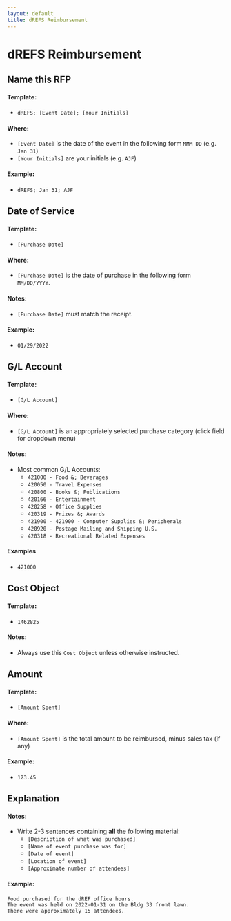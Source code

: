 ```yaml
---
layout: default
title: dREFS Reimbursement
---
```


# dREFS Reimbursement



## Name this RFP

#### Template:
* `dREFS; [Event Date]; [Your Initials]`

#### Where:
* `[Event Date]` is the date of the event in the following form `MMM DD` (e.g. `Jan 31`)
* `[Your Initials]` are your initials (e.g. `AJF`)

#### Example:
* `dREFS; Jan 31; AJF`



## Date of Service
#### Template:
* `[Purchase Date]`

#### Where:
* `[Purchase Date]` is the date of purchase in the following form `MM/DD/YYYY`.

#### Notes:
* `[Purchase Date]` must match the receipt.

#### Example:
* `01/29/2022`



## G/L Account
#### Template:
* `[G/L Account]` 

#### Where:
* `[G/L Account]` is an appropriately selected purchase category (click field for dropdown menu)

#### Notes:
* Most common G/L Accounts:
    * `421000 - Food &; Beverages`
    * `420050 - Travel Expenses`
    * `420800 - Books &; Publications`
    * `420166 - Entertainment`
    * `420258 - Office Supplies`
    * `420319 - Prizes &; Awards`
    * `421900 - 421900 - Computer Supplies &; Peripherals`
    * `420920 - Postage Mailing and Shipping U.S.`
    * `420318 - Recreational Related Expenses`

#### Examples
* `421000`



## Cost Object
#### Template:
* `1462825`

#### Notes:
* Always use this `Cost Object` unless otherwise instructed.



## Amount
#### Template:
* `[Amount Spent]`

#### Where:
* `[Amount Spent]` is the total amount to be reimbursed, minus sales tax (if any)

#### Example:
* `123.45`



## Explanation

#### Notes:
* Write 2-3 sentences containing **all** the following material:
    * `[Description of what was purchased]`
    * `[Name of event purchase was for]`
    * `[Date of event]`
    * `[Location of event]`
    * `[Approximate number of attendees]`

#### Example:
```
Food purchased for the dREF office hours.
The event was held on 2022-01-31 on the Bldg 33 front lawn.
There were approximately 15 attendees.
```
